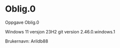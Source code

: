 # Oblig.0
Oppgave Oblig.0


Windows 11 versjon 23H2
git version 2.46.0.windows.1


Brukernavn: Arildb88


